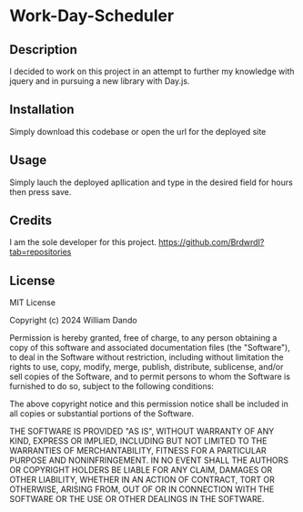 # Work-Day-Scheduler

## Description

I decided to work on this project in an attempt to further my knowledge with jquery and in pursuing a new library with Day.js.

## Installation

Simply download this codebase or open the url for the deployed site

## Usage

Simply lauch the deployed apllication and type in the desired field for hours then press save.

## Credits

I am the sole developer for this project. https://github.com/BrdwrdI?tab=repositories

## License

MIT License

Copyright (c) 2024 William Dando

Permission is hereby granted, free of charge, to any person obtaining a copy
of this software and associated documentation files (the "Software"), to deal
in the Software without restriction, including without limitation the rights
to use, copy, modify, merge, publish, distribute, sublicense, and/or sell
copies of the Software, and to permit persons to whom the Software is
furnished to do so, subject to the following conditions:

The above copyright notice and this permission notice shall be included in all
copies or substantial portions of the Software.

THE SOFTWARE IS PROVIDED "AS IS", WITHOUT WARRANTY OF ANY KIND, EXPRESS OR
IMPLIED, INCLUDING BUT NOT LIMITED TO THE WARRANTIES OF MERCHANTABILITY,
FITNESS FOR A PARTICULAR PURPOSE AND NONINFRINGEMENT. IN NO EVENT SHALL THE
AUTHORS OR COPYRIGHT HOLDERS BE LIABLE FOR ANY CLAIM, DAMAGES OR OTHER
LIABILITY, WHETHER IN AN ACTION OF CONTRACT, TORT OR OTHERWISE, ARISING FROM,
OUT OF OR IN CONNECTION WITH THE SOFTWARE OR THE USE OR OTHER DEALINGS IN THE
SOFTWARE.